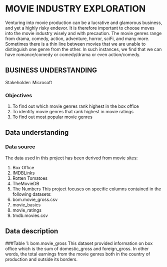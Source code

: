 # MOVIE INDUSTRY EXPLORATION

Venturing into movie production can be a lucrative and glamorous business, and yet a highly risky endevor.
It is therefore important to choose moves into the movie industry wisely and with precaution.
The movie genres range from drama, comedy, action, adventure, horror, sciFi, and many more. 
Sometimes there is a thin line between movies that we are unable to distinguish one genre from the other. 
In such instances, we find that we can have romance/comedy or comedy/drama or even action/comedy. 

## BUSINESS UNDERSTANDING
Stakeholder: Microsoft
### Objectives
1. To find out which movie genres rank highest in the box office
2. To identify movie genres that rank highest in movie ratings
3. To find out most popular movie genres

## Data understanding 
### Data source
The data used in this project has been derived from movie sites:
  1. Box Office
  2. IMDBLinks
  3. Rotten Tomatoes
  4. TheMovieDB
  5. The Numbers
This project focuses on specific columns contained in the following datasets:
  1. bom.movie_gross.csv
  2. movie_basics
  3. movie_ratings
  4. tmdb.movies.csv

## Data description
###Table 1: bom.movie_gross
This dataset provided information on box office which is the sum of domestic_gross and foreign_gross. 
In other words, the total earnings from the movie genres both in the country of production and outside its borders.

